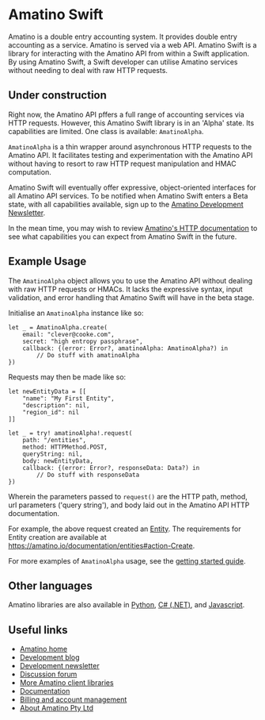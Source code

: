 # Amatino Swift

Amatino is a double entry accounting system. It provides double entry accounting as a service. Amatino is served via a web API. Amatino Swift is a library for interacting with the Amatino API from within a Swift application. By using Amatino Swift, a Swift developer can utilise Amatino services without needing to deal with raw HTTP requests.

## Under construction

Right now, the Amatino API pffers a full range of accounting services via HTTP requests. However, this Amatino Swift library is in an 'Alpha' state. Its capabilities are limited. One class is available: `AmatinoAlpha`.

`AmatinoAlpha` is a thin wrapper around asynchronous HTTP requests to the Amatino API. It facilitates testing and experimentation with the Amatino API without having to resort to raw HTTP request manipulation and HMAC computation.

Amatino Swift will eventually offer expressive, object-oriented interfaces for all Amatino API services. To be notified when Amatino Swift enters a Beta state, with all capabilities available, sign up to the [Amatino Development Newsletter](https://amatino.io/newsletter).

In the mean time, you may wish to review [Amatino's HTTP documentation](https://amatino.io/documentation) to see what capabilities you can expect from Amatino Swift in the future.

## Example Usage

The `AmatinoAlpha` object allows you to use the Amatino API without dealing with raw HTTP requests or HMACs. It lacks the expressive syntax, input validation, and error handling that Amatino Swift will have in the beta stage.

Initialise an `AmatinoAlpha` instance like so:

````
let _ = AmatinoAlpha.create(
    email: "clever@cooke.com",
    secret: "high entropy passphrase",
    callback: {(error: Error?, amatinoAlpha: AmatinoAlpha?) in
        // Do stuff with amatinoAlpha
})
````

Requests may then be made like so:

````
let newEntityData = [[
    "name": "My First Entity",
    "description": nil,
    "region_id": nil
]]

let _ = try! amatinoAlpha!.request(
    path: "/entities",
    method: HTTPMethod.POST,
    queryString: nil,
    body: newEntityData,
    callback: {(error: Error?, responseData: Data?) in
        // Do stuff with responseData
})
````

Wherein the parameters passed to `request()` are the HTTP path, method, url parameters ('query string'),  and body laid out in the Amatino API HTTP documentation.

For example, the above request created an [Entity](https://amatino.io/documentation/entities). The requirements for Entity creation are available at https://amatino.io/documentation/entities#action-Create.

For more examples of `AmatinoAlpha` usage, see the [getting started guide](https://amatino.io/articles/getting-started).

## Other languages

Amatino libraries are also available in [Python](https://github.com/Amatino-Code/amatino-python), [C# (.NET)](https://github.com/Amatino-Code/amatino-dotnet), and [Javascript](https://github.com/Amatino-Code/amatino-js).

## Useful links

- [Amatino home](https://amatino.io)
- [Development blog](https://amatino.io/blog)
- [Development newsletter](https://amatino.io/newsletter)
- [Discussion forum](https://amatino.io/discussion) 
- [More Amatino client libraries](https://github.com/amatino-code)
- [Documentation](https://amatino.io/documentation)
- [Billing and account management](https://amatino.io/billing)
- [About Amatino Pty Ltd](https://amatino.io/about)
